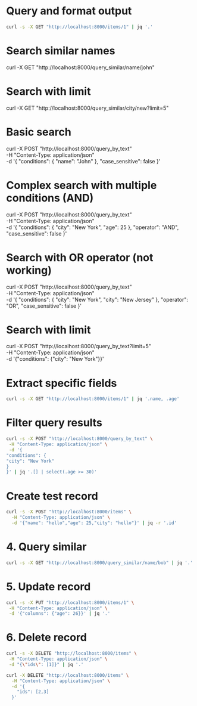# Query and format output

```sh
curl -s -X GET "http://localhost:8000/items/1" | jq '.'
```

# Search similar names

curl -X GET "http://localhost:8000/query_similar/name/john"

# Search with limit

curl -X GET "http://localhost:8000/query_similar/city/new?limit=5"

# Basic search

curl -X POST "http://localhost:8000/query_by_text" \
 -H "Content-Type: application/json" \
 -d '{
"conditions": {
"name": "John"
},
"case_sensitive": false
}'

# Complex search with multiple conditions (AND)

curl -X POST "http://localhost:8000/query_by_text" \
 -H "Content-Type: application/json" \
 -d '{
"conditions": {
"city": "New York",
"age": 25
},
"operator": "AND",
"case_sensitive": false
}'

# Search with OR operator (not working)

curl -X POST "http://localhost:8000/query_by_text" \
 -H "Content-Type: application/json" \
 -d '{
"conditions": {
"city": "New York",
"city": "New Jersey"
},
"operator": "OR",
"case_sensitive": false
}'

# Search with limit

curl -X POST "http://localhost:8000/query_by_text?limit=5" \
 -H "Content-Type: application/json" \
 -d '{"conditions": {"city": "New York"}}'

# Extract specific fields

```sh
curl -s -X GET "http://localhost:8000/items/1" | jq '.name, .age'
```

# Filter query results

```sh
curl -s -X POST "http://localhost:8000/query_by_text" \
 -H "Content-Type: application/json" \
 -d '{
"conditions": {
"city": "New York"
}
}' | jq '.[] | select(.age >= 30)'
```

# Create test record

```sh
curl -s -X POST "http://localhost:8000/items" \
  -H "Content-Type: application/json" \
  -d '{"name": "hello","age": 25,"city": "hello"}' | jq -r '.id'
```

# 4. Query similar

```sh
curl -s -X GET "http://localhost:8000/query_similar/name/bob" | jq '.'
```

# 5. Update record

```sh
curl -s -X PUT "http://localhost:8000/items/1" \
 -H "Content-Type: application/json" \
 -d '{"columns": {"age": 26}}' | jq '.'
```

# 6. Delete record

```sh
curl -s -X DELETE "http://localhost:8000/items" \
 -H "Content-Type: application/json" \
 -d "{\"ids\": [1]}" | jq '.'
```

```sh
curl -X DELETE "http://localhost:8000/items" \
  -H "Content-Type: application/json" \
  -d '{
    "ids": [2,3]
  }'
```
